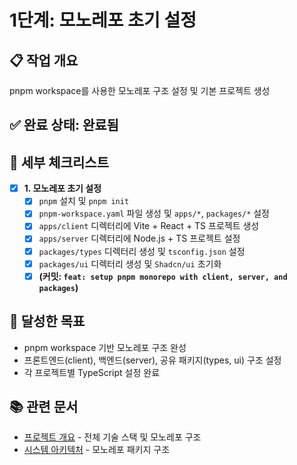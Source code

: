 # 1단계: 모노레포 초기 설정

## 📋 작업 개요

pnpm workspace를 사용한 모노레포 구조 설정 및 기본 프로젝트 생성

## ✅ 완료 상태: **완료됨**

## 📝 세부 체크리스트

- [x] **1. 모노레포 초기 설정**
  - [x] `pnpm` 설치 및 `pnpm init`
  - [x] `pnpm-workspace.yaml` 파일 생성 및 `apps/*`, `packages/*` 설정
  - [x] `apps/client` 디렉터리에 Vite + React + TS 프로젝트 생성
  - [x] `apps/server` 디렉터리에 Node.js + TS 프로젝트 설정
  - [x] `packages/types` 디렉터리 생성 및 `tsconfig.json` 설정
  - [x] `packages/ui` 디렉터리 생성 및 `Shadcn/ui` 초기화
  - [x] **(커밋: `feat: setup pnpm monorepo with client, server, and packages`)**

## 🎯 달성한 목표

- pnpm workspace 기반 모노레포 구조 완성
- 프론트엔드(client), 백엔드(server), 공유 패키지(types, ui) 구조 설정
- 각 프로젝트별 TypeScript 설정 완료

## 📚 관련 문서

- [프로젝트 개요](../design/01-overview.md) - 전체 기술 스택 및 모노레포 구조
- [시스템 아키텍처](../design/02-architecture.md) - 모노레포 패키지 구조
